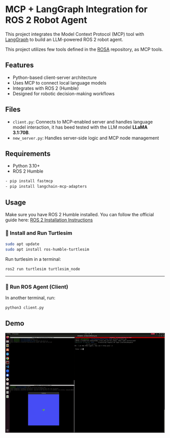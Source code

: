 # MCP + LangGraph Integration for ROS 2 Robot Agent

This project integrates the Model Context Protocol (MCP) tool with [LangGraph](https://github.com/langchain-ai/langgraph) to build an LLM-powered ROS 2 robot agent.

This project utilizes few tools defined in the [ROSA](https://github.com/nasa-jpl/rosa) repository, as MCP tools.

## Features

- Python-based client-server architecture
- Uses MCP to connect local language models
- Integrates with ROS 2 (Humble)
- Designed for robotic decision-making workflows

## Files

- `client.py`: Connects to MCP-enabled server and handles language model interaction, it has beed tested with the LLM model **LLaMA 3.1:70B**.
- `new_server.py`: Handles server-side logic and MCP node management

## Requirements

- Python 3.10+
- ROS 2 Humble

```bash
- pip install fastmcp
- pip install langchain-mcp-adapters
```
## Usage

Make sure you have ROS 2 Humble installed. You can follow the official guide here: [ROS 2 Installation Instructions](https://docs.ros.org/en/humble/Installation.html)


### 🐢 Install and Run Turtlesim

```bash
sudo apt update
sudo apt install ros-humble-turtlesim
```

Run turtlesim in a terminal:

```bash
ros2 run turtlesim turtlesim_node
```

---


### 🤖 Run ROS Agent (Client)

In another terminal, run:

```bash
python3 client.py
```


## Demo

![Demo GIF](demo.gif)
